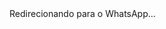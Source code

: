 <!DOCTYPE html>
<html>
<head>
  <meta charset="UTF-8">
  <title>Redirecionando...</title>
  <script>
    async function redirecionar() {
      const urlParams = new URLSearchParams(window.location.search);
      const utm_source = urlParams.get("utm_source") || "";
      const utm_medium = urlParams.get("utm_medium") || "";
      const utm_campaign = urlParams.get("utm_campaign") || "";
      const utm_content = urlParams.get("utm_content") || "";
      const utm_term = urlParams.get("utm_term") || "";

      const scriptUrl = "https://script.google.com/macros/s/AKfycbzaq3ZF771vuXcTOLnGvDGFhJG0w2YFtPkmLE8NyLj8RfkFaqcYxH8OFj0CGuQPa4Yn/exec" +
        `?utm_source=${utm_source}&utm_medium=${utm_medium}&utm_campaign=${utm_campaign}&utm_content=${utm_content}&utm_term=${utm_term}`;

      try {
        const response = await fetch(scriptUrl);
        const texto = await response.text();
        const link = texto.match(/url=(.*?)"/)[1];
        window.location.href = link;
      } catch (error) {
        document.body.innerHTML = "Erro ao redirecionar.";
      }
    }

    redirecionar();
  </script>
</head>
<body>
  Redirecionando para o WhatsApp...
</body>
</html>

